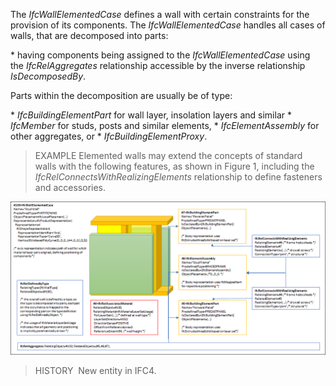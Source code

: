 The _IfcWallElementedCase_ defines a wall with certain constraints for the provision of its components. The _IfcWallElementedCase_ handles all cases of walls, that are decomposed into parts:

\* having components being assigned to the _IfcWallElementedCase_ using the _IfcRelAggregates_ relationship accessible by the inverse relationship _IsDecomposedBy_.

Parts within the decomposition are usually be of type:

\* _IfcBuildingElementPart_ for wall layer, insolation layers and similar
\* _IfcMember_ for studs, posts and similar elements,
\* _IfcElementAssembly_ for other aggregates, or
\* _IfcBuildingElementProxy_.

> EXAMPLE&nbsp;Elemented walls may extend the concepts of standard walls with the following features, as shown in Figure 1, including the _IfcRelConnectsWithRealizingElements_ relationship to define fasteners and accessories.

!["voiding"](../../../../../../figures/ifcwallelementedcase-partitioning.png "Figure 1 &mdash; Wall elemented case")

> HISTORY&nbsp; New entity in IFC4.
